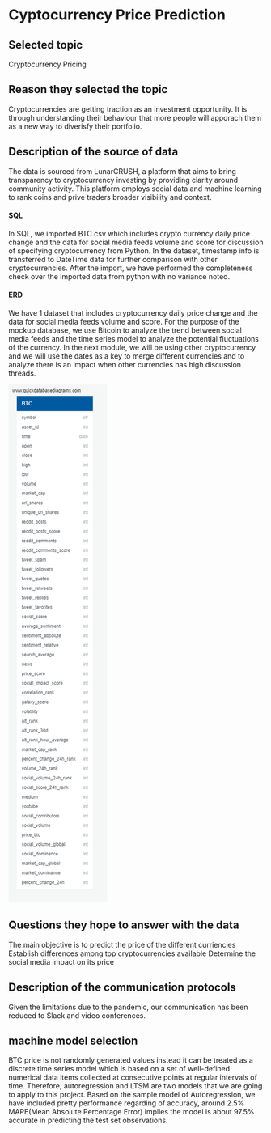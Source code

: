 # Cyptocurrency Price Prediction

## Selected topic
Cryptocurrency Pricing

## Reason they selected the topic
Cryptocurrencies are getting traction as an investment opportunity. It is through understanding their behaviour that more people will apporach them as a new way to diverisfy their portfolio. 

## Description of the source of data
The data is sourced from LunarCRUSH, a platform that aims to bring transparency to cryptocurrency investing by providing clarity around community activity. This platform employs social data and machine learning to rank coins and prive traders broader visibility and context.

#### SQL
In SQL, we imported BTC.csv which includes crypto currency daily price change and the data for social media feeds volume and score for discussion of specifying cryptocurrency from Python. In the dataset, timestamp info is transferred to DateTime data for further comparison with other cryptocurrencies. After the import, we have performed the completeness check over the imported data from python with no variance noted.


#### ERD
We have 1 dataset that includes cryptocurrency daily price change and the data for social media feeds volume and score. For the purpose of the mockup database, we use Bitcoin to analyze the trend between social media feeds and the time series model to analyze the potential fluctuations of the currency. In the next module, we will be using other cryptocurrency and we will use the dates as a key to merge different currencies and to analyze there is an impact when other currencies has high discussion threads.

![](/img/BTC_test_QuickDBD.png)

## Questions they hope to answer with the data
The main objective is to predict the price of the different curriencies
Establish differences among top cryptocurrencies available
Determine the social media impact on its price

## Description of the communication protocols
Given the limitations due to the pandemic, our communication has been reduced to Slack and video conferences.

## machine model selection
BTC price is not randomly generated values instead it can be treated as a discrete time series model which is based on a set of well-defined numerical data items collected at consecutive points at regular intervals of time. Therefore, autoregression and LTSM are two models that we are going to apply to this project. 
Based on the sample model of Autoregression, we have included pretty performance regarding of accuracy, around 2.5% MAPE(Mean Absolute Percentage Error) implies the model is about 97.5% accurate in predicting the test set observations. 
